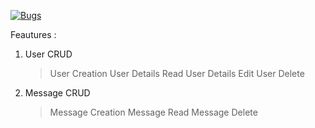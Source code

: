 [![Bugs](https://sonarcloud.io/api/project_badges/measure?project=fssa-batch3_elayaraman.ramalingam__web_project&metric=bugs)](https://sonarcloud.io/summary/new_code?id=fssa-batch3_elayaraman.ramalingam__web_project)


Feautures : 

1) User CRUD
    > User Creation
    > User Details Read
    > User Details Edit
    > User Delete

1) Message CRUD
    > Message Creation
    > Message  Read
    > Message Delete 

<!-- 27/02/23 : completed message create and read -->

